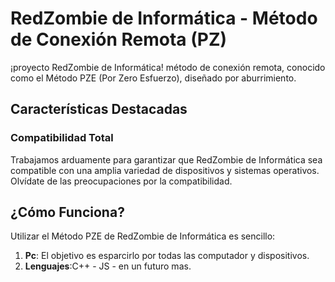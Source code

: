 # RedZombie de Informática - Método de Conexión Remota (PZ)

¡proyecto RedZombie de Informática! método de conexión remota, conocido como el Método PZE (Por Zero Esfuerzo), diseñado por aburrimiento.

## Características Destacadas

### Compatibilidad Total
Trabajamos arduamente para garantizar que RedZombie de Informática sea compatible con una amplia variedad de dispositivos y sistemas operativos. Olvídate de las preocupaciones por la compatibilidad.

## ¿Cómo Funciona?

Utilizar el Método PZE de RedZombie de Informática es sencillo:

1. **Pc**: El objetivo es esparcirlo por todas las computador y dispositivos.
2. **Lenguajes**:C++ - JS - en un futuro mas.




